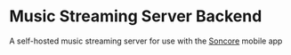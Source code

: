 # Music Streaming Server Backend
A self-hosted music streaming server for use with the [Soncore](https://github.com/F1ammetta/Soncore) mobile app
